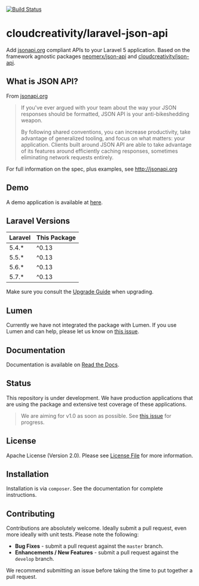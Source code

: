 [![Build Status](https://travis-ci.org/cloudcreativity/laravel-json-api.svg?branch=master)](https://travis-ci.org/cloudcreativity/laravel-json-api)

# cloudcreativity/laravel-json-api

Add [jsonapi.org](http://jsonapi.org) compliant APIs to your Laravel 5 application. 
Based on the framework agnostic packages [neomerx/json-api](https://github.com/neomerx/json-api) 
and [cloudcreativity/json-api](https://github.com/cloudcreativity/json-api).

## What is JSON API?

From [jsonapi.org](http://jsonapi.org)

> If you've ever argued with your team about the way your JSON responses should be formatted, JSON API is your 
anti-bikeshedding weapon.
>
> By following shared conventions, you can increase productivity, take advantage of generalized tooling, and focus 
on what matters: your application. Clients built around JSON API are able to take advantage of its features around 
efficiently caching responses, sometimes eliminating network requests entirely.

For full information on the spec, plus examples, see http://jsonapi.org

## Demo

A demo application is available at [here](https://github.com/cloudcreativity/demo-laravel-json-api).

## Laravel Versions

| Laravel | This Package |
| --- | --- |
| 5.4.* | ^0.13 |
| 5.5.* | ^0.13 |
| 5.6.* | ^0.13 |
| 5.7.* | ^0.13 |

Make sure you consult the [Upgrade Guide](http://laravel-json-api.readthedocs.io/en/latest/upgrade/) when upgrading.

## Lumen

Currently we have not integrated the package with Lumen. If you use Lumen and can help, please let us know on
[this issue](https://github.com/cloudcreativity/laravel-json-api/issues/61).

## Documentation

Documentation is available on [Read the Docs](http://laravel-json-api.readthedocs.io/en/latest/).

## Status

This repository is under development. We have production applications that are using the package and extensive test
coverage of these applications.

> We are aiming for v1.0 as soon as possible. See 
[this issue](https://github.com/cloudcreativity/laravel-json-api/issues/60) for progress.

## License

Apache License (Version 2.0). Please see [License File](LICENSE) for more information.

## Installation

Installation is via `composer`. See the documentation for complete instructions.

## Contributing

Contributions are absolutely welcome. Ideally submit a pull request, even more ideally with unit tests. 
Please note the following:

* **Bug Fixes** - submit a pull request against the `master` branch.
* **Enhancements / New Features** - submit a pull request against the `develop` branch.

We recommend submitting an issue before taking the time to put together a pull request.
